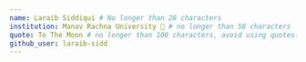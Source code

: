```yaml
---
name: Laraib Siddiqui # No longer than 28 characters
institution: Manav Rachna University 🚩 # no longer than 58 characters
quote: To The Moon # no longer than 100 characters, avoid using quotes(") to guarantee the format remains the same.
github_user: laraib-sidd
---
```

